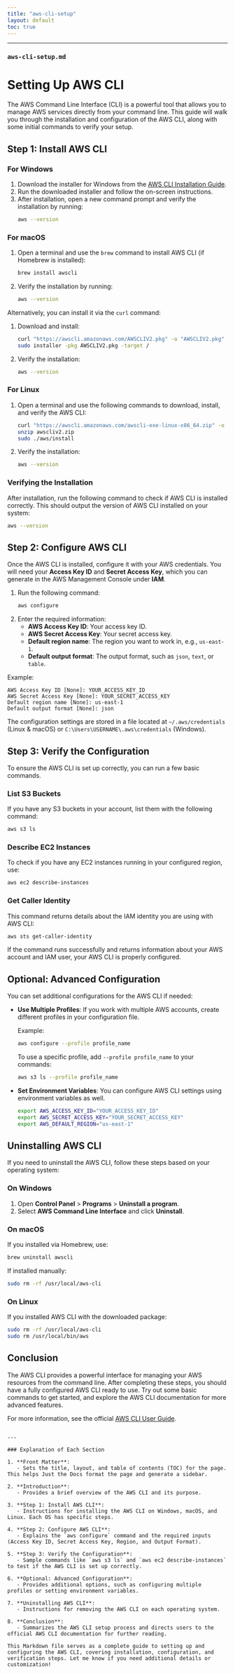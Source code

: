 ```yaml
---
title: "aws-cli-setup"
layout: default
toc: true
---
```



---

### `aws-cli-setup.md`


# Setting Up AWS CLI

The AWS Command Line Interface (CLI) is a powerful tool that allows you to manage AWS services directly from your command line. This guide will walk you through the installation and configuration of the AWS CLI, along with some initial commands to verify your setup.

## Step 1: Install AWS CLI

### For Windows

1. Download the installer for Windows from the [AWS CLI Installation Guide](https://docs.aws.amazon.com/cli/latest/userguide/getting-started-install.html).
2. Run the downloaded installer and follow the on-screen instructions.
3. After installation, open a new command prompt and verify the installation by running:
   ```bash
   aws --version
   ```

### For macOS

1. Open a terminal and use the `brew` command to install AWS CLI (if Homebrew is installed):
   ```bash
   brew install awscli
   ```
2. Verify the installation by running:
   ```bash
   aws --version
   ```

Alternatively, you can install it via the `curl` command:

1. Download and install:
   ```bash
   curl "https://awscli.amazonaws.com/AWSCLIV2.pkg" -o "AWSCLIV2.pkg"
   sudo installer -pkg AWSCLIV2.pkg -target /
   ```
2. Verify the installation:
   ```bash
   aws --version
   ```

### For Linux

1. Open a terminal and use the following commands to download, install, and verify the AWS CLI:

   ```bash
   curl "https://awscli.amazonaws.com/awscli-exe-linux-x86_64.zip" -o "awscliv2.zip"
   unzip awscliv2.zip
   sudo ./aws/install
   ```

2. Verify the installation:
   ```bash
   aws --version
   ```

### Verifying the Installation

After installation, run the following command to check if AWS CLI is installed correctly. This should output the version of AWS CLI installed on your system:

```bash
aws --version
```

## Step 2: Configure AWS CLI

Once the AWS CLI is installed, configure it with your AWS credentials. You will need your **Access Key ID** and **Secret Access Key**, which you can generate in the AWS Management Console under **IAM**.

1. Run the following command:
   ```bash
   aws configure
   ```
2. Enter the required information:
   - **AWS Access Key ID**: Your access key ID.
   - **AWS Secret Access Key**: Your secret access key.
   - **Default region name**: The region you want to work in, e.g., `us-east-1`.
   - **Default output format**: The output format, such as `json`, `text`, or `table`.

Example:

```plaintext
AWS Access Key ID [None]: YOUR_ACCESS_KEY_ID
AWS Secret Access Key [None]: YOUR_SECRET_ACCESS_KEY
Default region name [None]: us-east-1
Default output format [None]: json
```

The configuration settings are stored in a file located at `~/.aws/credentials` (Linux & macOS) or `C:\Users\USERNAME\.aws\credentials` (Windows).

## Step 3: Verify the Configuration

To ensure the AWS CLI is set up correctly, you can run a few basic commands.

### List S3 Buckets

If you have any S3 buckets in your account, list them with the following command:

```bash
aws s3 ls
```

### Describe EC2 Instances

To check if you have any EC2 instances running in your configured region, use:

```bash
aws ec2 describe-instances
```

### Get Caller Identity

This command returns details about the IAM identity you are using with AWS CLI:

```bash
aws sts get-caller-identity
```

If the command runs successfully and returns information about your AWS account and IAM user, your AWS CLI is properly configured.

## Optional: Advanced Configuration

You can set additional configurations for the AWS CLI if needed:

- **Use Multiple Profiles**: If you work with multiple AWS accounts, create different profiles in your configuration file.
  
  Example:
  ```bash
  aws configure --profile profile_name
  ```

  To use a specific profile, add `--profile profile_name` to your commands:
  
  ```bash
  aws s3 ls --profile profile_name
  ```

- **Set Environment Variables**: You can configure AWS CLI settings using environment variables as well.

  ```bash
  export AWS_ACCESS_KEY_ID="YOUR_ACCESS_KEY_ID"
  export AWS_SECRET_ACCESS_KEY="YOUR_SECRET_ACCESS_KEY"
  export AWS_DEFAULT_REGION="us-east-1"
  ```

## Uninstalling AWS CLI

If you need to uninstall the AWS CLI, follow these steps based on your operating system:

### On Windows

1. Open **Control Panel** > **Programs** > **Uninstall a program**.
2. Select **AWS Command Line Interface** and click **Uninstall**.

### On macOS

If you installed via Homebrew, use:

```bash
brew uninstall awscli
```

If installed manually:

```bash
sudo rm -rf /usr/local/aws-cli
```

### On Linux

If you installed AWS CLI with the downloaded package:

```bash
sudo rm -rf /usr/local/aws-cli
sudo rm /usr/local/bin/aws
```

## Conclusion

The AWS CLI provides a powerful interface for managing your AWS resources from the command line. After completing these steps, you should have a fully configured AWS CLI ready to use. Try out some basic commands to get started, and explore the AWS CLI documentation for more advanced features.

For more information, see the official [AWS CLI User Guide](https://docs.aws.amazon.com/cli/latest/userguide/).
```

---

### Explanation of Each Section

1. **Front Matter**:
   - Sets the title, layout, and table of contents (TOC) for the page. This helps Just the Docs format the page and generate a sidebar.

2. **Introduction**:
   - Provides a brief overview of the AWS CLI and its purpose.

3. **Step 1: Install AWS CLI**:
   - Instructions for installing the AWS CLI on Windows, macOS, and Linux. Each OS has specific steps.

4. **Step 2: Configure AWS CLI**:
   - Explains the `aws configure` command and the required inputs (Access Key ID, Secret Access Key, Region, and Output Format).

5. **Step 3: Verify the Configuration**:
   - Sample commands like `aws s3 ls` and `aws ec2 describe-instances` to test if the AWS CLI is set up correctly.

6. **Optional: Advanced Configuration**:
   - Provides additional options, such as configuring multiple profiles or setting environment variables.

7. **Uninstalling AWS CLI**:
   - Instructions for removing the AWS CLI on each operating system.

8. **Conclusion**:
   - Summarizes the AWS CLI setup process and directs users to the official AWS CLI documentation for further reading.

This Markdown file serves as a complete guide to setting up and configuring the AWS CLI, covering installation, configuration, and verification steps. Let me know if you need additional details or customization!
